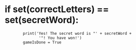 # if set(correctLetters) == set(secretWord):
            print('Yes! The secret word is "' + secretWord +
                   '"! You have won!')
            gameIsDone = True
